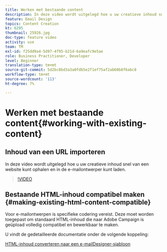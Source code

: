 ```yaml
---
title: Werken met bestaande content
description: In deze video wordt uitgelegd hoe u uw creatieve inhoud snel van een website kunt ophalen en in de e-mailontwerper kunt laden.
feature: Email Design
topics: Content Creation
kt: 6295
thumbnail: 25926.jpg
doc-type: feature video
activity: use
team: TM
exl-id: f25dd9a4-5d97-4f95-b21d-6a9eafc9e5ae
role: Business Practitioner, Developer
level: Beginner
translation-type: tm+mt
source-git-commit: 5d2bc8bd3a3a0fdb5e2f1ef75af2ab60b8f6abc8
workflow-type: tm+mt
source-wordcount: '113'
ht-degree: 7%

---
```


# Werken met bestaande content{#working-with-existing-content}

## Inhoud van een URL importeren

In deze video wordt uitgelegd hoe u uw creatieve inhoud snel van een website kunt ophalen en in de e-mailontwerper kunt laden.

>[!VIDEO](https://video.tv.adobe.com/v/25926?quality=12)

## Bestaande HTML-inhoud compatibel maken {#making-existing-html-content-compatible}

Voor e-mailontwerpen is specifieke codering vereist. Deze moet worden toegepast om standaard HTML-inhoud die naar Adobe Campaign is geüpload volledig compatibel en bewerkbaar te maken.

U vindt de gedetailleerde documentatie onder de volgende koppeling:

[HTML-inhoud converteren naar een e-mailDesigner-sjabloon](https://docs.adobe.com/content/help/en/campaign-standard/using/designing-content/building-email-content/using-existing-content.html#converting-an-html-content)
